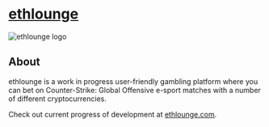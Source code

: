 # [ethlounge](https://ethlounge.com)

![ethlounge logo](https://i.imgur.com/4uYQ4eg.jpg)

## About

ethlounge is a work in progress user-friendly gambling platform where you can bet on Counter-Strike: Global Offensive e-sport matches with a number of different cryptocurrencies.

Check out current progress of development at [ethlounge.com](https://ethlounge.com).

